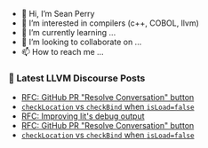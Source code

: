 - 👋 Hi, I’m Sean Perry
- 👀 I’m interested in compilers (c++, COBOL, llvm)
- 🌱 I’m currently learning ...
- 💞️ I’m looking to collaborate on ...
- 📫 How to reach me ...

<!---
s66perry/s66perry is a ✨ special ✨ repository because its `README.md` (this file) appears on your GitHub profile.
You can click the Preview link to take a look at your changes.
--->
### 📕 Latest LLVM Discourse Posts

<!-- DISCOURSE-LLVM:START -->
- [RFC: GitHub PR &quot;Resolve Conversation&quot; button](https://discourse.llvm.org/t/rfc-github-pr-resolve-conversation-button/73178#post_11)
- [`checkLocation` vs `checkBind` when `isLoad=false`](https://discourse.llvm.org/t/checklocation-vs-checkbind-when-isload-false/72728#post_6)
- [RFC: Improving lit&#39;s debug output](https://discourse.llvm.org/t/rfc-improving-lits-debug-output/72839?page=3#post_44)
- [RFC: GitHub PR &quot;Resolve Conversation&quot; button](https://discourse.llvm.org/t/rfc-github-pr-resolve-conversation-button/73178#post_10)
- [`checkLocation` vs `checkBind` when `isLoad=false`](https://discourse.llvm.org/t/checklocation-vs-checkbind-when-isload-false/72728#post_5)
<!-- DISCOURSE-LLVM:END -->
